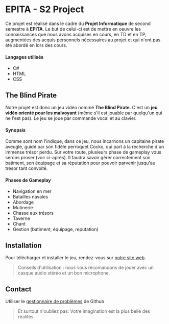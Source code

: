 # EPITA - S2 Project
Ce projet est réalisé dans le cadre du **Projet Informatique** de second semestre à **EPITA**. Le but de celui-ci est de mettre en oeuvre les connaissances que nous avons acquises en cours, en TD et en TP, augmentées des acquis personnels nécessaires au projet et qui n'ont pas été abordé en lors des cours.

#### Langages utilisés
* C#
* HTML
* CSS

## The Blind Pirate
Notre projet est donc un jeu vidéo nommé **The Blind Pirate**. C'est un **jeu vidéo orienté pour les malvoyant** (même s'il est jouable par quelqu'un qui ne l'est pas). Le jeu se joue par commande vocal et au clavier.

#### Synopsis
Comme sont nom l'indique, dans ce jeu, nous incarnons un capitaine pirate aveugle, guidé par son fidèle perroquet Cocko, qui part à la recherche d'un immense trésor perdu. Sur votre route, plusieurs phase de gameplay vous serons proser (voir ci-après). Il faudra savoir gèrer correctement son batiment, son équipage et sa réputation pour pouvoir parvenir jusqu'au trésor tant convoité.

#### Phases de Gameplay
* Navigation en mer
* Batailles navales
* Abordage
* Mutinerie
* Chasse aux trésors
* Taverne
* Chant
* Gestion (batiment, équipage, reputation)

## Installation
Pour télécharger et installer le jeu, rendez-vous sur [notre site web](https://github.com/PJNMT/The-Blind-Pirate).
> Conseils d'utilisation : nous vous recomandons de jouer avec un casque audio stéréo et un bon microphone.

## Contact
Utiliser le [gestionnaire de problèmes](https://github.com/PJNMT/The-Blind-Pirate/issues) de Github



> Et surtout n'oubliez pas: Votre imagination est la plus belle des réalités.
